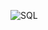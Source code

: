![SQL](https://user-images.githubusercontent.com/112424686/229388824-6c2de843-bc35-4df4-a291-e420618c3d55.jpg)
